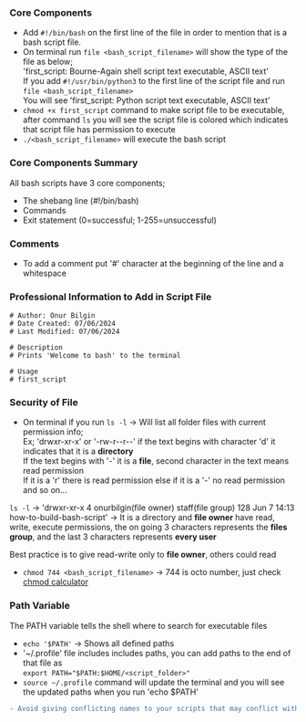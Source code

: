 ### Core Components

- Add ```#!/bin/bash``` on the first line of the file in order to mention that is a bash script file.
- On terminal run ```file <bash_script_filename>``` will show the type of the file as below; <br>
'first_script: Bourne-Again shell script text executable, ASCII text' <br>
If you add ```#!/usr/bin/python3``` to the first line of the script file and run ```file <bash_script_filename>``` <br>
You will see 'first_script: Python script text executable, ASCII text'
- ```chmod +x first_script``` command to make script file to be executable, after command ```ls``` you will see the script file is colored which indicates that script file has permission to execute
- ```./<bash_script_filename>``` will execute the bash script

### Core Components Summary

All bash scripts have 3 core components;
- The shebang line (#!/bin/bash)
- Commands
- Exit statement (0=successful; 1-255=unsuccessful)

### Comments 

- To add a comment put '#' character at the beginning of the line and a whitespace

### Professional Information to Add in Script File

```
# Author: Onur Bilgin
# Date Created: 07/06/2024
# Last Modified: 07/06/2024

# Description
# Prints 'Welcome to bash' to the terminal

# Usage
# first_script
```

### Security of File

- On terminal if you run ```ls -l``` -> Will list all folder files with current permission info; <br>
Ex; 'drwxr-xr-x' or '-rw-r--r--' if the text begins with character 'd' it indicates that it is a **directory** <br>
If the text begins with '-' it is a **file**, second character in the text means read permission <br>
If it is a 'r' there is read permission else if it is a '-' no read permission and so on... <br>

```ls -l``` -> 'drwxr-xr-x  4 onurbilgin(file owner)  staff(file group)  128 Jun  7 14:13 how-to-build-bash-script' -> It is a directory and **file owner** have read, write, execute permissions, the on going 3 characters represents the **files group**, and the last 3 characters represents **every user** <br>

Best practice is to give read-write only to **file owner**, others could read

- ```chmod 744 <bash_script_filename>``` -> 744 is octo number, just check [chmod calculator](https://chmod-calculator.com/)

### Path Variable

The PATH variable tells the shell where to search for executable files

- ```echo '$PATH'``` -> Shows all defined paths
- '~/.profile' file includes includes paths, you can add paths to the end of that file as <br>
```export PATH="$PATH:$HOME/<script_folder>"```
- ```source ~/.profile``` command will update the terminal and you will see the updated paths when you run 'echo $PATH'

```diff
- Avoid giving conflicting names to your scripts that may conflict with another command on the system
```